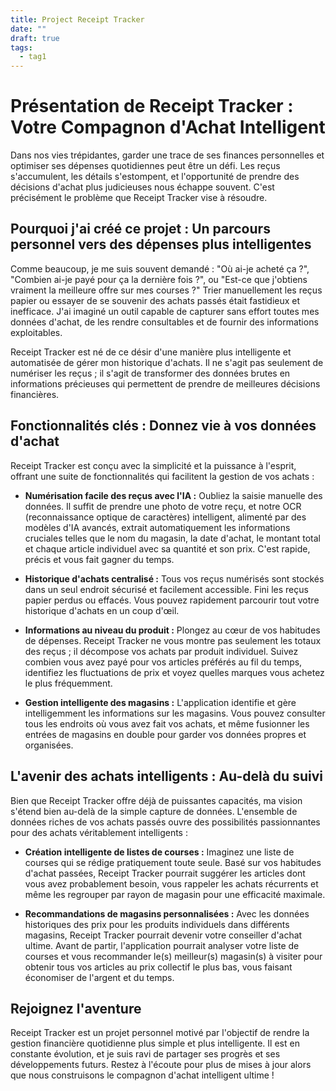 ```yaml
---
title: Project Receipt Tracker
date: ""
draft: true
tags:
  - tag1
---
```

# Présentation de Receipt Tracker : Votre Compagnon d'Achat Intelligent

<!-- docs/articles/receipt-tracker-fr.md -->

Dans nos vies trépidantes, garder une trace de ses finances personnelles et optimiser ses dépenses quotidiennes peut être un défi. Les reçus s'accumulent, les détails s'estompent, et l'opportunité de prendre des décisions d'achat plus judicieuses nous échappe souvent. C'est précisément le problème que Receipt Tracker vise à résoudre.

## Pourquoi j'ai créé ce projet : Un parcours personnel vers des dépenses plus intelligentes

Comme beaucoup, je me suis souvent demandé : "Où ai-je acheté ça ?", "Combien ai-je payé pour ça la dernière fois ?", ou "Est-ce que j'obtiens vraiment la meilleure offre sur mes courses ?" Trier manuellement les reçus papier ou essayer de se souvenir des achats passés était fastidieux et inefficace. J'ai imaginé un outil capable de capturer sans effort toutes mes données d'achat, de les rendre consultables et de fournir des informations exploitables.

Receipt Tracker est né de ce désir d'une manière plus intelligente et automatisée de gérer mon historique d'achats. Il ne s'agit pas seulement de numériser les reçus ; il s'agit de transformer des données brutes en informations précieuses qui permettent de prendre de meilleures décisions financières.

## Fonctionnalités clés : Donnez vie à vos données d'achat

Receipt Tracker est conçu avec la simplicité et la puissance à l'esprit, offrant une suite de fonctionnalités qui facilitent la gestion de vos achats :

*   **Numérisation facile des reçus avec l'IA :** Oubliez la saisie manuelle des données. Il suffit de prendre une photo de votre reçu, et notre OCR (reconnaissance optique de caractères) intelligent, alimenté par des modèles d'IA avancés, extrait automatiquement les informations cruciales telles que le nom du magasin, la date d'achat, le montant total et chaque article individuel avec sa quantité et son prix. C'est rapide, précis et vous fait gagner du temps.

*   **Historique d'achats centralisé :** Tous vos reçus numérisés sont stockés dans un seul endroit sécurisé et facilement accessible. Fini les reçus papier perdus ou effacés. Vous pouvez rapidement parcourir tout votre historique d'achats en un coup d'œil.

*   **Informations au niveau du produit :** Plongez au cœur de vos habitudes de dépenses. Receipt Tracker ne vous montre pas seulement les totaux des reçus ; il décompose vos achats par produit individuel. Suivez combien vous avez payé pour vos articles préférés au fil du temps, identifiez les fluctuations de prix et voyez quelles marques vous achetez le plus fréquemment.

*   **Gestion intelligente des magasins :** L'application identifie et gère intelligemment les informations sur les magasins. Vous pouvez consulter tous les endroits où vous avez fait vos achats, et même fusionner les entrées de magasins en double pour garder vos données propres et organisées.

## L'avenir des achats intelligents : Au-delà du suivi

Bien que Receipt Tracker offre déjà de puissantes capacités, ma vision s'étend bien au-delà de la simple capture de données. L'ensemble de données riches de vos achats passés ouvre des possibilités passionnantes pour des achats véritablement intelligents :

*   **Création intelligente de listes de courses :** Imaginez une liste de courses qui se rédige pratiquement toute seule. Basé sur vos habitudes d'achat passées, Receipt Tracker pourrait suggérer les articles dont vous avez probablement besoin, vous rappeler les achats récurrents et même les regrouper par rayon de magasin pour une efficacité maximale.

*   **Recommandations de magasins personnalisées :** Avec les données historiques des prix pour les produits individuels dans différents magasins, Receipt Tracker pourrait devenir votre conseiller d'achat ultime. Avant de partir, l'application pourrait analyser votre liste de courses et vous recommander le(s) meilleur(s) magasin(s) à visiter pour obtenir tous vos articles au prix collectif le plus bas, vous faisant économiser de l'argent et du temps.

## Rejoignez l'aventure

Receipt Tracker est un projet personnel motivé par l'objectif de rendre la gestion financière quotidienne plus simple et plus intelligente. Il est en constante évolution, et je suis ravi de partager ses progrès et ses développements futurs. Restez à l'écoute pour plus de mises à jour alors que nous construisons le compagnon d'achat intelligent ultime !